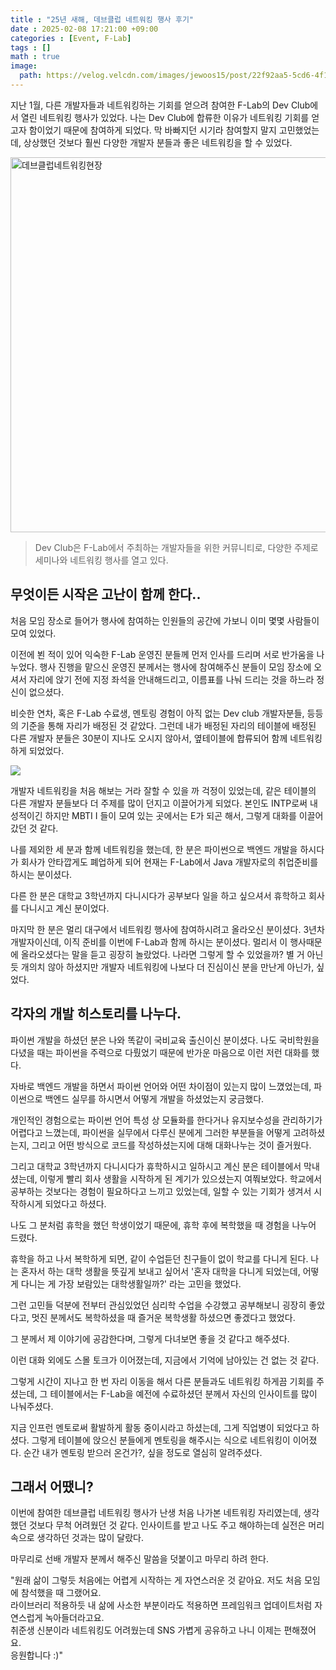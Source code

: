 ```yaml
---
title : "25년 새해, 데브클럽 네트워킹 행사 후기"
date : 2025-02-08 17:21:00 +09:00
categories : [Event, F-Lab]
tags : []
math : true
image: 
  path: https://velog.velcdn.com/images/jewoos15/post/22f92aa5-5cd6-4f1a-8f89-330db90e237e/image.png
---
```


지난 1월, 다른 개발자들과 네트워킹하는 기회를 얻으려 참여한 F-Lab의 Dev Club에서 열린 네트워킹 행사가 있었다.
나는 Dev Club에 합류한 이유가 네트워킹 기회를 얻고자 함이었기 때문에 참여하게 되었다. 막 바빠지던 시기라 참여할지 말지 고민했었는데, 상상했던 것보다 훨씬 다양한 개발자 분들과 좋은 네트워킹을 할 수 있었다.

<img src="https://github.com/jewoodev/blog_img/blob/main/2025-02-08-DevClub%EB%84%A4%ED%8A%B8%EC%9B%8C%ED%82%B9/devclub%EB%84%A4%ED%8A%B8%EC%9B%8C%ED%82%B9%ED%96%89%EC%82%AC.png?raw=true" alt="데브클럽네트워킹현장" width="600">

> Dev Club은 F-Lab에서 주최하는 개발자들을 위한 커뮤니티로, 다양한 주제로 세미나와 네트워킹 행사를 열고 있다.

## 무엇이든 시작은 고난이 함께 한다..

처음 모임 장소로 들어가 행사에 참여하는 인원들의 공간에 가보니 이미 몇몇 사람들이 모여 있었다.

이전에 뵌 적이 있어 익숙한 F-Lab 운영진 분들께 먼저 인사를 드리며 서로 반가움을 나누었다. 행사 진행을 맡으신 운영진 분께서는 행사에 참여해주신 분들이 모임 장소에 오셔서 자리에 앉기 전에 지정 좌석을 안내해드리고, 이름표를 나눠 드리는 것을 하느라 정신이 없으셨다. 

비슷한 연차, 혹은 F-Lab 수료생, 멘토링 경험이 아직 없는 Dev club 개발자분들, 등등의 기준을 통해 자리가 배정된 것 같았다. 그런데 내가 배정된 자리의 테이블에 배정된 다른 개발자 분들은 30분이 지나도 오시지 않아서, 옆테이블에 합류되어 함께 네트워킹 하게 되었었다.

![](https://velog.velcdn.com/images/jewoos15/post/22f92aa5-5cd6-4f1a-8f89-330db90e237e/image.png)

개발자 네트워킹을 처음 해보는 거라 잘할 수 있을 까 걱정이 있었는데, 같은 테이블의 다른 개발자 분들보다 더 주제를 많이 던지고 이끌어가게 되었다. 본인도 INTP로써 내성적이긴 하지만 MBTI I 들이 모여 있는 곳에서는 E가 되곤 해서, 그렇게 대화를 이끌어 갔던 것 같다.

나를 제외한 세 분과 함께 네트워킹을 했는데, 한 분은 파이썬으로 백엔드 개발을 하시다가 회사가 안타깝게도 폐업하게 되어 현재는 F-Lab에서 Java 개발자로의 취업준비를 하시는 분이셨다.

다른 한 분은 대학교 3학년까지 다니시다가 공부보다 일을 하고 싶으셔서 휴학하고 회사를 다니시고 계신 분이었다.

마지막 한 분은 멀리 대구에서 네트워킹 행사에 참여하시려고 올라오신 분이셨다. 3년차 개발자이신데, 이직 준비를 이번에 F-Lab과 함께 하시는 분이셨다. 멀리서 이 행사때문에 올라오셨다는 말을 듣고 굉장히 놀랐었다. 나라면 그렇게 할 수 있었을까? 별 거 아닌 듯 개의치 않아 하셨지만 개발자 네트워킹에 나보다 더 진심이신 분을 만난게 아닌가, 싶었다.

## 각자의 개발 히스토리를 나누다.

파이썬 개발을 하셨던 분은 나와 똑같이 국비교육 출신이신 분이셨다. 나도 국비학원을 다녔을 때는 파이썬을 주력으로 다뤘었기 때문에 반가운 마음으로 이런 저런 대화를 했다.

자바로 백엔드 개발을 하면서 파이썬 언어와 어떤 차이점이 있는지 많이 느꼈었는데, 파이썬으로 백엔드 실무를 하시면서 어떻게 개발을 하셨었는지 궁금했다. 

개인적인 경험으로는 파이썬 언어 특성 상 모듈화를 한다거나 유지보수성을 관리하기가 어렵다고 느꼈는데, 파이썬을 실무에서 다루신 분에게 그러한 부분들을 어떻게 고려하셨는지, 그리고 어떤 방식으로 코드를 작성하셨는지에 대해 대화나누는 것이 즐거웠다.

그리고 대학교 3학년까지 다니시다가 휴학하시고 일하시고 계신 분은 테이블에서 막내셨는데, 이렇게 빨리 회사 생활을 시작하게 된 계기가 있으셨는지 여쭤보았다. 학교에서 공부하는 것보다는 경험이 필요하다고 느끼고 있었는데, 일할 수 있는 기회가 생겨서 시작하시게 되었다고 하셨다. 

나도 그 분처럼 휴학을 했던 학생이었기 때문에, 휴학 후에 복학했을 때 경험을 나누어 드렸다.

휴학을 하고 나서 복학하게 되면, 같이 수업듣던 친구들이 없이 학교를 다니게 된다. 나는 혼자서 하는 대학 생활을 뜻깊게 보내고 싶어서 '혼자 대학을 다니게 되었는데, 어떻게 다니는 게 가장 보람있는 대학생활일까?' 라는 고민을 했었다.

그런 고민들 덕분에 전부터 관심있었던 심리학 수업을 수강했고 공부해보니 굉장히 좋았다고, 멋진 분께서도 복학하셨을 때 즐거운 복학생활 하셨으면 좋겠다고 했었다.

그 분께서 제 이야기에 공감한다며, 그렇게 다녀보면 좋을 것 같다고 해주셨다.

이런 대화 외에도 스몰 토크가 이어졌는데, 지금에서 기억에 남아있는 건 없는 것 같다.

그렇게 시간이 지나고 한 번 자리 이동을 해서 다른 분들과도 네트워킹 하게끔 기회를 주셨는데, 그 테이블에서는 F-Lab을 예전에 수료하셨던 분께서 자신의 인사이트를 많이 나눠주셨다.

지금 인프런 멘토로써 활발하게 활동 중이시라고 하셨는데, 그게 직업병이 되었다고 하셨다. 그렇게 테이블에 앉으신 분들에게 멘토링을 해주시는 식으로 네트워킹이 이어졌다. 순간 내가 멘토링 받으러 온건가?, 싶을 정도로 열심히 알려주셨다.

## 그래서 어땠니?

이번에 참여한 데브클럽 네트워킹 행사가 난생 처음 나가본 네트워킹 자리였는데, 생각했던 것보다 무척 어려웠던 것 같다. 인사이트를 받고 나도 주고 해야하는데 실전은 머리 속으로 생각하던 것과는 많이 달랐다.

마무리로 선배 개발자 분께서 해주신 말씀을 덧붙이고 마무리 하려 한다.

"원래 삶이 그렇듯 처음에는 어렵게 시작하는 게 자연스러운 것 같아요. 저도 처음 모임에 참석했을 때 그랬어요.  
라이브러리 적용하듯 내 삶에 사소한 부분이라도 적용하면 프레임워크 업데이트처럼 자연스럽게 녹아들더라고요.  
취준생 신분이라 네트워킹도 어려웠는데 SNS 가볍게 공유하고 나니 이제는 편해졌어요.   
응원합니다 :)"
